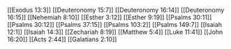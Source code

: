 [[Exodus 13:3]]
[[Deuteronomy 15:7]]
[[Deuteronomy 16:14]]
[[Deuteronomy 16:15]]
[[Nehemiah 8:10]]
[[Esther 3:12]]
[[Esther 9:19]]
[[Psalms 30:11]]
[[Psalms 30:12]]
[[Psalms 37:15]]
[[Psalms 103:2]]
[[Psalms 149:7]]
[[Isaiah 12:1]]
[[Isaiah 14:3]]
[[Zechariah 8:19]]
[[Matthew 5:4]]
[[Luke 11:41]]
[[John 16:20]]
[[Acts 2:44]]
[[Galatians 2:10]]
